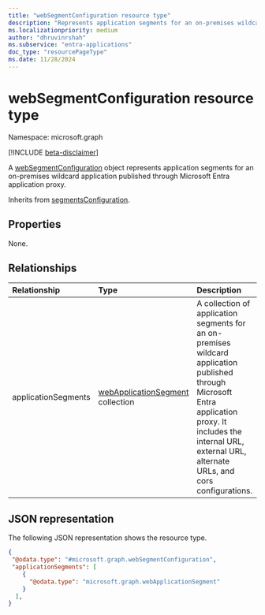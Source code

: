 ```yaml
---
title: "webSegmentConfiguration resource type"
description: "Represents application segments for an on-premises wildcard application published through Microsoft Entra application proxy."
ms.localizationpriority: medium
author: "dhruvinrshah"
ms.subservice: "entra-applications"
doc_type: "resourcePageType"
ms.date: 11/28/2024
---
```


# webSegmentConfiguration resource type

Namespace: microsoft.graph

[!INCLUDE [beta-disclaimer](../../includes/beta-disclaimer.md)]

A [webSegmentConfiguration](websegmentconfiguration.md) object represents application segments for an on-premises wildcard application published through Microsoft Entra application proxy.

Inherits from [segmentsConfiguration](segmentconfiguration.md).

## Properties

None.

## Relationships

| Relationship | Type        | Description |
|:-------------|:------------|:------------|
|applicationSegments|[webApplicationSegment](webapplicationsegment.md) collection|A collection of application segments for an on-premises wildcard application published through Microsoft Entra application proxy. It includes the internal URL, external URL, alternate URLs, and cors configurations. |

## JSON representation

The following JSON representation shows the resource type.
<!-- {
  "blockType": "resource",
  "@odata.type": "microsoft.graph.onPremisesApplicationSegment",
  "baseType": "microsoft.graph.segmentConfiguration"
}
-->
``` json
{
 "@odata.type": "#microsoft.graph.webSegmentConfiguration",
 "applicationSegments": [
    {
      "@odata.type": "microsoft.graph.webApplicationSegment"
    }
  ],
}
```
